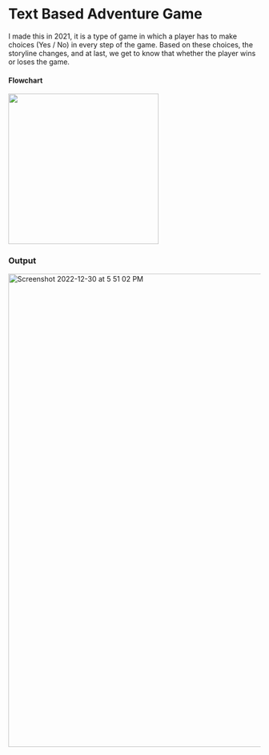# Text Based Adventure Game
I made this in 2021, it is a type of game in which a player has to make choices (Yes / No) in every step of the game.
Based on these choices, the storyline changes, and at last, we get to know that whether the player wins or loses the game.

#### Flowchart
<img src="https://user-images.githubusercontent.com/96217047/210069199-8ae2e289-0e4a-4312-8d9e-35bfaca13e43.png" width="300">


### Output

<img width="944" alt="Screenshot 2022-12-30 at 5 51 02 PM" src="https://user-images.githubusercontent.com/96217047/210069731-15c5b730-2130-4cbd-8291-5b9bd6dd8b22.png">

